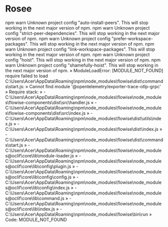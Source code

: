 # Rosee

npm warn Unknown project config "auto-install-peers". This will stop working in the next major version of npm.
npm warn Unknown project config "strict-peer-dependencies". This will stop working in the next major version of npm.
npm warn Unknown project config "prefer-workspace-packages". This will stop working in the next major version of npm.
npm warn Unknown project config "link-workspace-packages". This will stop working in the next major version of npm.
npm warn Unknown project config "hoist". This will stop working in the next major version of npm.
npm warn Unknown project config "shamefully-hoist". This will stop working in the next major version of npm.
 »   ModuleLoadError: [MODULE_NOT_FOUND] require failed to load C:\Users\Acer\AppData\Roaming\npm\node_modules\flowise\dist\commands\start.js: 
 »   Cannot find module '@opentelemetry/exporter-trace-otlp-grpc'
 »   Require stack:
 »   - C:\Users\Acer\AppData\Roaming\npm\node_modules\flowise\node_modules\flowise-components\dist\src\handler.js
 »   - C:\Users\Acer\AppData\Roaming\npm\node_modules\flowise\node_modules\flowise-components\dist\src\index.js
 »   - C:\Users\Acer\AppData\Roaming\npm\node_modules\flowise\dist\utils\index.js
 »   - C:\Users\Acer\AppData\Roaming\npm\node_modules\flowise\dist\index.js
 »   - C:\Users\Acer\AppData\Roaming\npm\node_modules\flowise\dist\commands\start.js
 »   - C:\Users\Acer\AppData\Roaming\npm\node_modules\flowise\node_modules\@oclif\core\lib\module-loader.js
 »   - C:\Users\Acer\AppData\Roaming\npm\node_modules\flowise\node_modules\@oclif\core\lib\config\plugin.js
 »   - C:\Users\Acer\AppData\Roaming\npm\node_modules\flowise\node_modules\@oclif\core\lib\config\config.js
 »   - C:\Users\Acer\AppData\Roaming\npm\node_modules\flowise\node_modules\@oclif\core\lib\config\index.js
 »   - C:\Users\Acer\AppData\Roaming\npm\node_modules\flowise\node_modules\@oclif\core\lib\command.js
 »   - C:\Users\Acer\AppData\Roaming\npm\node_modules\flowise\node_modules\@oclif\core\lib\index.js
 »   - C:\Users\Acer\AppData\Roaming\npm\node_modules\flowise\bin\run
 »   Code: MODULE_NOT_FOUND
